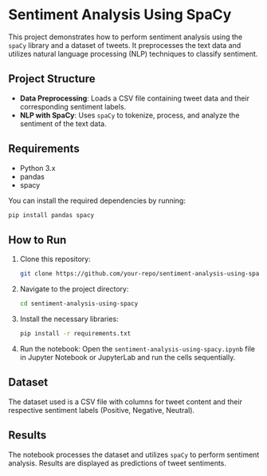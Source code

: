# Sentiment Analysis Using SpaCy

This project demonstrates how to perform sentiment analysis using the `spaCy` library and a dataset of tweets. It preprocesses the text data and utilizes natural language processing (NLP) techniques to classify sentiment.

## Project Structure

- **Data Preprocessing**: Loads a CSV file containing tweet data and their corresponding sentiment labels.
- **NLP with SpaCy**: Uses `spaCy` to tokenize, process, and analyze the sentiment of the text data.

## Requirements

- Python 3.x
- pandas
- spacy

You can install the required dependencies by running:

```bash
pip install pandas spacy
```

## How to Run

1. Clone this repository:
   ```bash
   git clone https://github.com/your-repo/sentiment-analysis-using-spacy.git
   ```

2. Navigate to the project directory:
   ```bash
   cd sentiment-analysis-using-spacy
   ```

3. Install the necessary libraries:
   ```bash
   pip install -r requirements.txt
   ```

4. Run the notebook:
   Open the `sentiment-analysis-using-spacy.ipynb` file in Jupyter Notebook or JupyterLab and run the cells sequentially.

## Dataset

The dataset used is a CSV file with columns for tweet content and their respective sentiment labels (Positive, Negative, Neutral).

## Results

The notebook processes the dataset and utilizes `spaCy` to perform sentiment analysis. Results are displayed as predictions of tweet sentiments.
